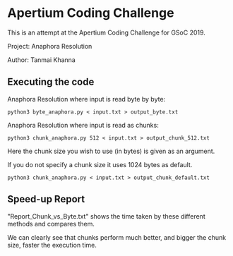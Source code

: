 # Apertium Coding Challenge

This is an attempt at the Apertium Coding Challenge for GSoC 2019.

Project: Anaphora Resolution

Author: Tanmai Khanna

## Executing the code

Anaphora Resolution where input is read byte by byte:

`python3 byte_anaphora.py < input.txt > output_byte.txt`

Anaphora Resolution where input is read as chunks:

`python3 chunk_anaphora.py 512 < input.txt > output_chunk_512.txt`

Here the chunk size you wish to use (in bytes) is given as an argument.

If you do not specify a chunk size it uses 1024 bytes as default.

`python3 chunk_anaphora.py < input.txt > output_chunk_default.txt`

## Speed-up Report

"Report_Chunk_vs_Byte.txt" shows the time taken by these different methods and compares them.

We can clearly see that chunks perform much better, and bigger the chunk size, faster the execution time.
